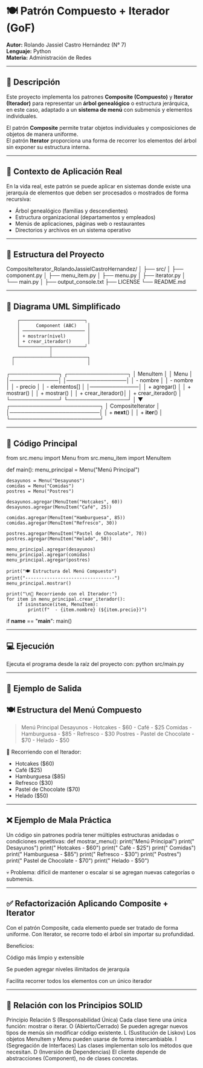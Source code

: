 # 🍽️ Patrón Compuesto + Iterador (GoF)
**Autor:** Rolando Jassiel Castro Hernández (N° 7)  
**Lenguaje:** Python  
**Materia:** Administración de Redes  

---

## 🧩 Descripción
Este proyecto implementa los patrones **Composite (Compuesto)** y **Iterator (Iterador)** para representar un **árbol genealógico** o estructura jerárquica, en este caso, adaptado a un **sistema de menú** con submenús y elementos individuales.

El patrón **Composite** permite tratar objetos individuales y composiciones de objetos de manera uniforme.  
El patrón **Iterator** proporciona una forma de recorrer los elementos del árbol sin exponer su estructura interna.

---

## 🎯 Contexto de Aplicación Real
En la vida real, este patrón se puede aplicar en sistemas donde existe una jerarquía de elementos que deben ser procesados o mostrados de forma recursiva:

- Árbol genealógico (familias y descendientes)  
- Estructura organizacional (departamentos y empleados)  
- Menús de aplicaciones, páginas web o restaurantes  
- Directorios y archivos en un sistema operativo  

---

## 📂 Estructura del Proyecto
CompositeIterator_RolandoJassielCastroHernandez/
│
├── src/
│ ├── component.py
│ ├── menu_item.py
│ ├── menu.py
│ ├── iterator.py
│ └── main.py
│
├── output_console.txt
├── LICENSE
└── README.md


---

## 🧱 Diagrama UML Simplificado

        ┌────────────────────────┐
        │      Component (ABC)    │
        │ ─────────────────────── │
        │ + mostrar(nivel)        │
        │ + crear_iterador()      │
        └───────────┬────────────┘
                    │
      ┌─────────────┴─────────────┐
      │                           │
┌─────────────┐          ┌────────────────┐
│  MenuItem   │          │      Menu      │
│─────────────│          │────────────────│
│ - nombre    │          │ - nombre       │
│ - precio    │          │ - elementos[]  │
│─────────────│          │ + agregar()    │
│ + mostrar() │          │ + mostrar()    │
│ + crear_iterador()│    │ + crear_iterador() │
└─────────────┘          └────────────────┘
                            │
                            ▼
                 ┌────────────────────────┐
                 │   CompositeIterator     │
                 │────────────────────────│
                 │ + __next__()           │
                 │ + __iter__()           │
                 └────────────────────────┘

---

## 🧩 Código Principal
from src.menu import Menu
from src.menu_item import MenuItem

def main():
    menu_principal = Menu("Menú Principal")

    desayunos = Menu("Desayunos")
    comidas = Menu("Comidas")
    postres = Menu("Postres")

    desayunos.agregar(MenuItem("Hotcakes", 60))
    desayunos.agregar(MenuItem("Café", 25))

    comidas.agregar(MenuItem("Hamburguesa", 85))
    comidas.agregar(MenuItem("Refresco", 30))

    postres.agregar(MenuItem("Pastel de Chocolate", 70))
    postres.agregar(MenuItem("Helado", 50))

    menu_principal.agregar(desayunos)
    menu_principal.agregar(comidas)
    menu_principal.agregar(postres)

    print("🍽️ Estructura del Menú Compuesto")
    print("---------------------------------")
    menu_principal.mostrar()

    print("\n🔁 Recorriendo con el Iterador:")
    for item in menu_principal.crear_iterador():
        if isinstance(item, MenuItem):
            print(f"  - {item.nombre} (${item.precio})")

if __name__ == "__main__":
    main()

---

## 💻 Ejecución

Ejecuta el programa desde la raíz del proyecto con:
  python src/main.py


---

## 🧩 Ejemplo de Salida
🍽️ Estructura del Menú Compuesto
---------------------------------
> Menú Principal
  > Desayunos
    - Hotcakes - $60
    - Café - $25
  > Comidas
    - Hamburguesa - $85
    - Refresco - $30
  > Postres
    - Pastel de Chocolate - $70
    - Helado - $50

🔁 Recorriendo con el Iterador:
  - Hotcakes ($60)
  - Café ($25)
  - Hamburguesa ($85)
  - Refresco ($30)
  - Pastel de Chocolate ($70)
  - Helado ($50)


---

## ❌ Ejemplo de Mala Práctica

Un código sin patrones podría tener múltiples estructuras anidadas o condiciones repetitivas:
def mostrar_menu():
    print("Menú Principal")
    print("  Desayunos")
    print("    Hotcakes - $60")
    print("    Café - $25")
    print("  Comidas")
    print("    Hamburguesa - $85")
    print("    Refresco - $30")
    print("  Postres")
    print("    Pastel de Chocolate - $70")
    print("    Helado - $50")
    
💀 Problema: difícil de mantener o escalar si se agregan nuevas categorías o submenús.


---

## ✅ Refactorización Aplicando Composite + Iterator

Con el patrón Composite, cada elemento puede ser tratado de forma uniforme.
Con Iterator, se recorre todo el árbol sin importar su profundidad.

Beneficios:

Código más limpio y extensible

Se pueden agregar niveles ilimitados de jerarquía

Facilita recorrer todos los elementos con un único iterador


---

## 🧠 Relación con los Principios SOLID
Principio	Relación
S (Responsabilidad Única)	Cada clase tiene una única función: mostrar o iterar.
O (Abierto/Cerrado)	Se pueden agregar nuevos tipos de menús sin modificar código existente.
L (Sustitución de Liskov)	Los objetos MenuItem y Menu pueden usarse de forma intercambiable.
I (Segregación de Interfaces)	Las clases implementan solo los métodos que necesitan.
D (Inversión de Dependencias)	El cliente depende de abstracciones (Component), no de clases concretas.
